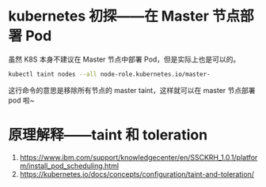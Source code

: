 # kubernetes 初探——在 Master 节点部署 Pod


<!--
ID: d52c9393-b35a-41b2-90c9-fcd3872000dd
Status: publish
Date: 2019-02-12T19:57:00
Modified: 2020-05-16T11:05:00
wp_id: 551
-->


虽然 K8S 本身不建议在 Master 节点中部署 Pod，但是实际上也是可以的。

```sh
kubectl taint nodes --all node-role.kubernetes.io/master-
```

这行命令的意思是移除所有节点的 master taint，这样就可以在 master 节点部署 pod 啦~

# 原理解释——taint 和 toleration


1. https://www.ibm.com/support/knowledgecenter/en/SSCKRH_1.0.1/platform/install_pod_scheduling.html
2. https://kubernetes.io/docs/concepts/configuration/taint-and-toleration/